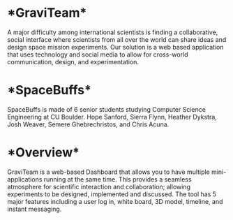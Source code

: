 <h1>*GraviTeam*</h1>
A major difficulty among international scientists is finding a collaborative, social interface where scientists from all over the world can share ideas and design space mission experiments. Our solution is a web based application that uses technology and social media to allow for cross-world communication, design, and experimentation.

<h1>*SpaceBuffs*</h1>
SpaceBuffs is made of 6 senior students studying Computer Science Engineering at CU Boulder. Hope Sanford, Sierra Flynn, Heather Dykstra, Josh Weaver, Semere Ghebrechristos, and Chris Acuna.

 
<h1>*Overview*</h1>
GraviTeam is a web-based Dashboard that allows you to have multiple mini-applications running at the same time. This provides a seamless atmosphere for scientific interaction and collaboration; allowing experiments to be designed, implemented and discussed. The tool has 5 major features including a user log in, white board, 3D model, timeline, and instant messaging.
